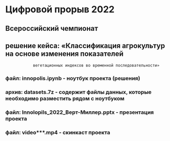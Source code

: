 # Цифровой прорыв 2022 

## Всероссийский чемпионат

## решение кейса: «Классификация агрокультур на основе изменения показателей
                вегетационных индексов во временной последовательности»


### файл: innopolis.ipynb - ноутбук проекта (решения)

### архив: datasets.7z - содержит файлы данных, которые необходимо разместить рядом с ноутбуком

### файл: Innolopils_2022_Верт-Миллер.pptx - презентация проекта

### файл: video***.mp4 - скинкаст проекта

 
